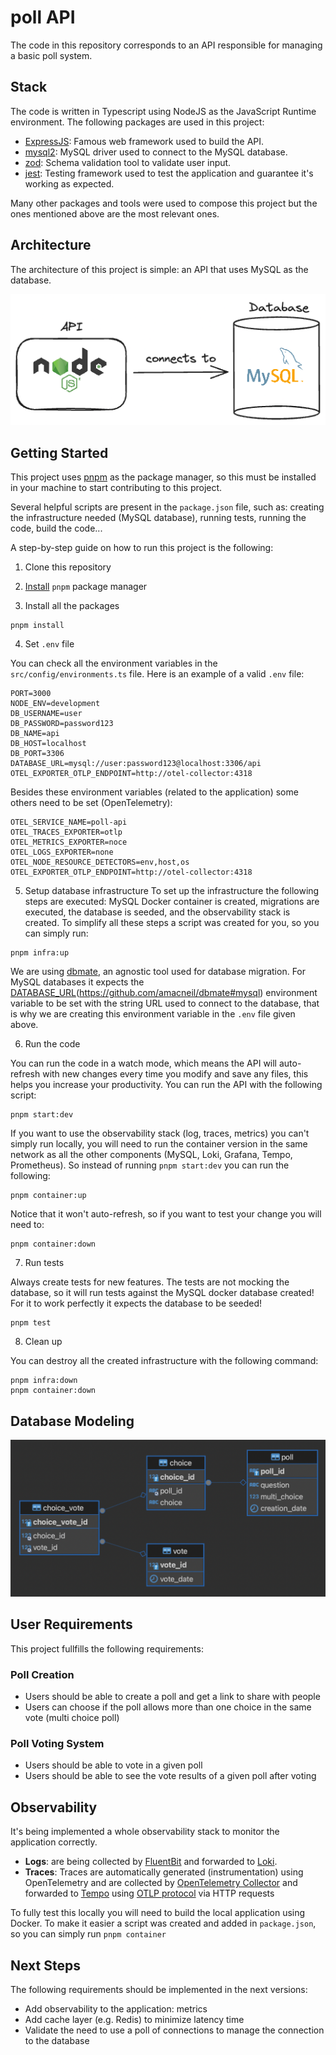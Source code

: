 # poll API

The code in this repository corresponds to an API responsible for managing a basic poll system.

## Stack

The code is written in Typescript using NodeJS as the JavaScript Runtime environment. The following packages are used in this project:

- [ExpressJS](https://expressjs.com/): Famous web framework used to build the API.
- [mysql2](https://github.com/sidorares/node-mysql2): MySQL driver used to connect to the MySQL database.
- [zod](https://zod.dev/): Schema validation tool to validate user input.
- [jest](https://jestjs.io): Testing framework used to test the application and guarantee it's working as expected.

Many other packages and tools were used to compose this project but the ones mentioned above are the most relevant ones.

## Architecture

The architecture of this project is simple: an API that uses MySQL as the database.

![Architecture](/docs/architecture.png)

## Getting Started

This project uses [pnpm](https://pnpm.io/) as the package manager, so this must be installed in your machine to start contributing to this project.

Several helpful scripts are present in the `package.json` file, such as: creating the infrastructure needed (MySQL database), running tests, running the code, build the code...

A step-by-step guide on how to run this project is the following:

1. Clone this repository

2. [Install](https://pnpm.io/installation) `pnpm` package manager

3. Install all the packages

```
pnpm install
```

4. Set `.env` file

You can check all the environment variables in the `src/config/environments.ts` file. Here is an example of a valid `.env` file:

```shell
PORT=3000
NODE_ENV=development
DB_USERNAME=user
DB_PASSWORD=password123
DB_NAME=api
DB_HOST=localhost
DB_PORT=3306
DATABASE_URL=mysql://user:password123@localhost:3306/api
OTEL_EXPORTER_OTLP_ENDPOINT=http://otel-collector:4318
```

Besides these environment variables (related to the application) some others need to be set (OpenTelemetry):

```shell
OTEL_SERVICE_NAME=poll-api
OTEL_TRACES_EXPORTER=otlp
OTEL_METRICS_EXPORTER=noce
OTEL_LOGS_EXPORTER=none
OTEL_NODE_RESOURCE_DETECTORS=env,host,os
OTEL_EXPORTER_OTLP_ENDPOINT=http://otel-collector:4318
```

5. Setup database infrastructure
To set up the infrastructure the following steps are executed: MySQL Docker container is created, migrations are executed, the database is seeded, and the observability stack is created. To simplify all these steps a script was created for you, so you can simply run:

```
pnpm infra:up
```

We are using [dbmate](https://github.com/amacneil/dbmate), an agnostic tool used for database migration. For MySQL databases it expects the [DATABASE_URL](https://github.com/amacneil/dbmate#mysql)(https://github.com/amacneil/dbmate#mysql) environment variable to be set with the string URL used to connect to the database, that is why we are creating this environment variable in the `.env` file given above.

6. Run the code

You can run the code in a watch mode, which means the API will auto-refresh with new changes every time you modify and save any files, this helps you increase your productivity. You can run the API with the following script:

```
pnpm start:dev
```

If you want to use the observability stack (log, traces, metrics) you can't simply run locally, you will need to run the container version in the same network as all the other components (MySQL, Loki, Grafana, Tempo, Prometheus). So instead of running `pnpm start:dev` you can run the following:

```
pnpm container:up
```

Notice that it won't auto-refresh, so if you want to test your change you will need to:

```
pnpm container:down
```

7. Run tests

Always create tests for new features. The tests are not mocking the database, so it will run tests against the MySQL docker database created! For it to work perfectly it expects the database to be seeded!

```
pnpm test
```

8. Clean up

You can destroy all the created infrastructure with the following command:

```
pnpm infra:down
pnpm container:down
```

## Database Modeling

![Database Modeling](/docs/database.png)

## User Requirements

This project fullfills the following requirements:

### Poll Creation

- Users should be able to create a poll and get a link to share with people
- Users can choose if the poll allows more than one choice in the same vote (multi choice poll)

### Poll Voting System
- Users should be able to vote in a given poll
- Users should be able to see the vote results of a given poll after voting

## Observability

It's being implemented a whole observability stack to monitor the application correctly.

- **Logs**: are being collected by [FluentBit](https://fluentbit.io/) and forwarded to [Loki](https://grafana.com/docs/loki/latest/).
- **Traces**: Traces are automatically generated (instrumentation) using OpenTelemetry and are collected by [OpenTelemetry Collector](https://opentelemetry.io/docs/collector/) and forwarded to [Tempo](https://grafana.com/oss/tempo/) using [OTLP protocol](https://opentelemetry.io/docs/specs/otel/protocol/) via HTTP requests

To fully test this locally you will need to build the local application using Docker. To make it easier a script was created and added in `package.json`, so you can simply run `pnpm container`

## Next Steps

The following requirements should be implemented in the next versions:

- Add observability to the application: metrics
- Add cache layer (e.g. Redis) to minimize latency time
- Validate the need to use a poll of connections to manage the connection to the database
